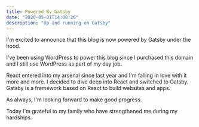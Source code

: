 ```yaml
---
title: Powered By Gatsby
date: "2020-05-01T14:08:26"
description: "Up and running on Gatsby"
---
```


I'm excited to announce that this blog is now powered by Gatsby under the hood.

I've been using WordPress to power this blog since I purchased this domain and I still use WordPress
 as part of my day job.

React entered into my arsenal since last year and I'm falling in love with it more and 
more. I decided to dive deep into React and switched to Gatsby. Gatsby is a framework based on React
 to build websites and apps.

As always, I'm looking forward to make good progress.

Today I'm grateful to my family who have strengthened me during my hardships.

